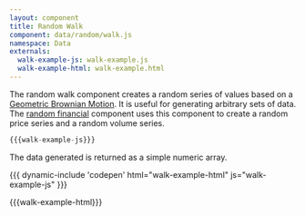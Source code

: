 ```yaml
---
layout: component
title: Random Walk
component: data/random/walk.js
namespace: Data
externals:
  walk-example-js: walk-example.js
  walk-example-html: walk-example.html
---
```


The random walk component creates a random series of values based on a [Geometric Brownian Motion](http://stuartreid.co.za/interactive-stochastic-processes/). It
is useful for generating arbitrary sets of data. The [random financial](./financial.html) component uses this component to create a random price series and a random volume series.

```js
{{{walk-example-js}}}
```

The data generated is returned as a simple numeric array.

{{{ dynamic-include 'codepen' html="walk-example-html" js="walk-example-js" }}}

{{{walk-example-html}}}
<script type="text/javascript">
{{{walk-example-js}}}
</script>
